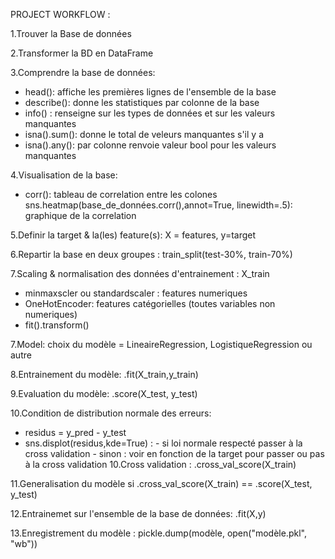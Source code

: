 
PROJECT WORKFLOW :

1.Trouver la Base de données

2.Transformer la BD en DataFrame

3.Comprendre la base de données:

  - head(): affiche les premières lignes de l'ensemble de la base
  - describe(): donne les statistiques par colonne de la base
  - info() : renseigne sur les types de données et sur les valeurs manquantes
  - isna().sum(): donne le total de veleurs manquantes s'il y a
  - isna().any(): par colonne renvoie valeur bool pour les valeurs manquantes

4.Visualisation de la base:

  - corr(): tableau de correlation entre les colones
   sns.heatmap(base_de_données.corr(),annot=True, linewidth=.5): graphique de la correlation

5.Definir la target & la(les) feature(s): X = features, y=target

6.Repartir la base en deux groupes : train_split(test-30%, train-70%)

7.Scaling & normalisation des données d'entrainement : X_train

  - minmaxscler ou  standardscaler : features numeriques
  - OneHotEncoder: features catégorielles (toutes variables non numeriques)
  - fit().transform()

7.Model: choix du modèle = LineaireRegression, LogistiqueRegression ou autre

8.Entrainement du modèle: .fit(X_train,y_train)

9.Evaluation du modèle: .score(X_test, y_test)

10.Condition de distribution normale des erreurs:

 - residus = y_pred - y_test
 - sns.displot(residus,kde=True) :
         - si loi normale respecté passer à la cross validation
         - sinon : voir en fonction de la target pour passer ou pas à la cross validation
10.Cross validation : .cross_val_score(X_train)

11.Generalisation du modèle si .cross_val_score(X_train) == .score(X_test, y_test)

12.Entrainemet sur l'ensemble de la base de données: .fit(X,y)

13.Enregistrement du modèle : pickle.dump(modèle, open("modèle.pkl", "wb"))
